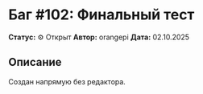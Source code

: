 # Баг #102: Финальный тест

**Статус:** ⚙️ Открыт
**Автор:** orangepi
**Дата:** 02.10.2025

## Описание
Создан напрямую без редактора.

